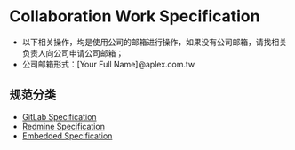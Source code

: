 # Collaboration Work Specification

* 以下相关操作，均是使用公司的邮箱进行操作，如果没有公司邮箱，请找相关负责人向公司申请公司邮箱；
* 公司邮箱形式：[Your Full Name]@aplex.com.tw

## 规范分类

* [GitLab Specification](gitlab/README.md)
* [Redmine Specification](redmine/README.md)
* [Embedded Specification](embedded/README.md)



